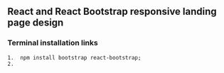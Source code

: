 ## React and React Bootstrap responsive landing page design

### Terminal installation links

    1.  npm install bootstrap react-bootstrap;
    2.  